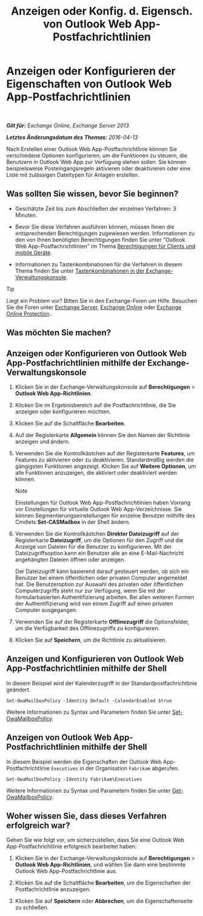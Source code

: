 ﻿---
title: 'Anzeigen oder Konfig. d. Eigensch. von Outlook Web App-Postfachrichtlinien'
TOCTitle: Anzeigen oder Konfigurieren der Eigenschaften von Outlook Web App-Postfachrichtlinien
ms:assetid: be012ffe-8fdb-4fb7-aebd-78b3a55593fa
ms:mtpsurl: https://technet.microsoft.com/de-de/library/Dd351097(v=EXCHG.150)
ms:contentKeyID: 50476598
ms.date: 04/24/2018
mtps_version: v=EXCHG.150
ms.translationtype: HT
---

# Anzeigen oder Konfigurieren der Eigenschaften von Outlook Web App-Postfachrichtlinien

 

_**Gilt für:** Exchange Online, Exchange Server 2013_

_**Letztes Änderungsdatum des Themas:** 2016-04-13_

Nach Erstellen einer Outlook Web App-Postfachrichtlinie können Sie verschiedene Optionen konfigurieren, um die Funktionen zu steuern, die Benutzern in Outlook Web App zur Verfügung stehen sollen. Sie können beispielsweise Posteingangsregeln aktivieren oder deaktivieren oder eine Liste mit zulässigen Dateitypen für Anlagen erstellen.

## Was sollten Sie wissen, bevor Sie beginnen?

  - Geschätzte Zeit bis zum Abschließen der einzelnen Verfahren: 3 Minuten.

  - Bevor Sie diese Verfahren ausführen können, müssen Ihnen die entsprechenden Berechtigungen zugewiesen werden. Informationen zu den von Ihnen benötigten Berechtigungen finden Sie unter "Outlook Web App-Postfachrichtlinien" im Thema [Berechtigungen für Clients und mobile Geräte](clients-and-mobile-devices-permissions-exchange-2013-help.md).

  - Informationen zu Tastenkombinationen für die Verfahren in diesem Thema finden Sie unter [Tastenkombinationen in der Exchange-Verwaltungskonsole](keyboard-shortcuts-in-the-exchange-admin-center-exchange-online-protection-help.md).


> [!TIP]
> Liegt ein Problem vor? Bitten Sie in den Exchange-Foren um Hilfe. Besuchen Sie die Foren unter <A href="https://go.microsoft.com/fwlink/p/?linkid=60612">Exchange Server</A>, <A href="https://go.microsoft.com/fwlink/p/?linkid=267542">Exchange Online</A> oder <A href="https://go.microsoft.com/fwlink/p/?linkid=285351">Exchange Online Protection</A>..



## Was möchten Sie machen?

## Anzeigen oder Konfigurieren von Outlook Web App-Postfachrichtlinien mithilfe der Exchange-Verwaltungskonsole

1.  Klicken Sie in der Exchange-Verwaltungskonsole auf **Berechtigungen** \> **Outlook Web App-Richtlinien**.

2.  Klicken Sie im Ergebnisbereich auf die Postfachrichtlinie, die Sie anzeigen oder konfigurieren möchten.

3.  Klicken Sie auf die Schaltfläche **Bearbeiten**.

4.  Auf der Registerkarte **Allgemein** können Sie den Namen der Richtlinie anzeigen und ändern.

5.  Verwenden Sie die Kontrollkästchen auf der Registerkarte **Features**, um Features zu aktivieren oder zu deaktivieren. Standardmäßig werden die gängigsten Funktionen angezeigt. Klicken Sie auf **Weitere Optionen**, um alle Funktionen anzuzeigen, die aktiviert oder deaktiviert werden können.
    

    > [!NOTE]
    > Einstellungen für Outlook Web App-Postfachrichtlinien haben Vorrang vor Einstellungen für virtuelle Outlook Web App-Verzeichnisse. Sie können Segmentierungseinstellungen für einzelne Benutzer mithilfe des Cmdlets <STRONG>Set-CASMailbox</STRONG> in der Shell ändern.



6.  Verwenden Sie die Kontrollkästchen **Direkter Dateizugriff** auf der Registerkarte **Dateizugriff**, um die Optionen für den Zugriff und die Anzeige von Dateien für die Benutzer zu konfigurieren. Mit der Dateizugriffsoption kann ein Benutzer alle an eine E-Mail-Nachricht angehängten Dateien öffnen oder anzeigen.
    
    Der Dateizugriff kann basierend darauf gesteuert werden, ob sich ein Benutzer bei einem öffentlichen oder privaten Computer angemeldet hat. Die Benutzeroption zur Auswahl des privaten oder öffentlichen Computerzugriffs steht nur zur Verfügung, wenn Sie mit der formularbasierten Authentifizierung arbeiten. Bei allen weiteren Formen der Authentifizierung wird von einem Zugriff auf einen privaten Computer ausgegangen.

7.  Verwenden Sie auf der Registerkarte **Offlinezugriff** die Optionsfelder, um die Verfügbarkeit des Offlinezugriffs zu konfigurieren.

8.  Klicken Sie auf **Speichern**, um die Richtlinie zu aktualisieren.

## Anzeigen und Konfigurieren von Outlook Web App-Postfachrichtlinien mithilfe der Shell

In diesem Beispiel wird der Kalenderzugriff in der Standardpostfachrichtlinie geändert.

    Set-OwaMailboxPolicy -Identity Default -CalendarEnabled $true

Weitere Informationen zu Syntax und Parametern finden Sie unter [Set-OwaMailboxPolicy](https://technet.microsoft.com/de-de/library/dd297989\(v=exchg.150\)).

## Anzeigen von Outlook Web App-Postfachrichtlinien mithilfe der Shell

In diesem Beispiel werden die Eigenschaften der Outlook Web App-Postfachrichtlinie `Executives` in der Organisation `Fabrikam` abgerufen.

    Get-OwaMailboxPolicy -Identity Fabrikam\Executives

Weitere Informationen zu Syntax und Parametern finden Sie unter [Get-OwaMailboxPolicy](https://technet.microsoft.com/de-de/library/dd351095\(v=exchg.150\)).

## Woher wissen Sie, dass dieses Verfahren erfolgreich war?

Gehen Sie wie folgt vor, um sicherzustellen, dass Sie eine Outlook Web App-Postfachrichtlinie erfolgreich bearbeitet haben:

1.  Klicken Sie in der Exchange-Verwaltungskonsole auf **Berechtigungen** \> **Outlook Web App-Richtlinien**, und wählen Sie dann eine bestimmte Outlook Web App-Postfachrichtlinie aus.

2.  Klicken Sie auf die Schaltfläche **Bearbeiten**, um die Eigenschaften der Postfachrichtlinie anzuzeigen.

3.  Klicken Sie auf **Speichern** oder **Abbrechen**, um die Eigenschaftenseite zu schließen.

